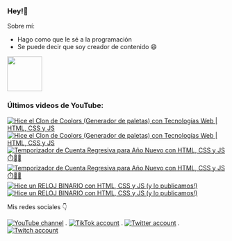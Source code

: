 ### Hey!👋
Sobre mí:
- Hago como que le sé a la programación
- Se puede decir que soy creador de contenido 😄

<img align="center" width="80" src="https://user-images.githubusercontent.com/52986565/178525486-56010057-afa6-49d6-bb5e-c400b8694ac2.svg" />


### Últimos videos de YouTube:

<!-- BEGIN YOUTUBE-CARDS -->
[![Hice el Clon de Coolors (Generador de paletas) con Tecnologías Web | HTML, CSS y JS](https://ytcards.demolab.com/?id=bZ5RFbsqJII&title=Hice+el+Clon+de+Coolors+%28Generador+de+paletas%29+con+Tecnolog%C3%ADas+Web+%7C+HTML%2C+CSS+y+JS&lang=en&timestamp=1673631009&background_color=%230f0f0f&title_color=%23ffffff&stats_color=%23dedede&width=250&duration=819 "Hice el Clon de Coolors (Generador de paletas) con Tecnologías Web | HTML, CSS y JS")](https://www.youtube.com/watch?v=bZ5RFbsqJII#gh-dark-mode-only)[![Hice el Clon de Coolors (Generador de paletas) con Tecnologías Web | HTML, CSS y JS](https://ytcards.demolab.com/?id=bZ5RFbsqJII&title=Hice+el+Clon+de+Coolors+%28Generador+de+paletas%29+con+Tecnolog%C3%ADas+Web+%7C+HTML%2C+CSS+y+JS&lang=en&timestamp=1673631009&background_color=%23ffffff&title_color=%2324292f&stats_color=%2357606a&width=250&duration=819 "Hice el Clon de Coolors (Generador de paletas) con Tecnologías Web | HTML, CSS y JS")](https://www.youtube.com/watch?v=bZ5RFbsqJII#gh-light-mode-only)
[![Temporizador de Cuenta Regresiva para Año Nuevo con  HTML, CSS y JS ⏱️🥳🎉](https://ytcards.demolab.com/?id=o5bawqBDLKk&title=Temporizador+de+Cuenta+Regresiva+para+A%C3%B1o+Nuevo+con++HTML%2C+CSS+y+JS+%E2%8F%B1%EF%B8%8F%F0%9F%A5%B3%F0%9F%8E%89&lang=en&timestamp=1672491102&background_color=%230f0f0f&title_color=%23ffffff&stats_color=%23dedede&width=250&duration=131 "Temporizador de Cuenta Regresiva para Año Nuevo con  HTML, CSS y JS ⏱️🥳🎉")](https://www.youtube.com/watch?v=o5bawqBDLKk#gh-dark-mode-only)[![Temporizador de Cuenta Regresiva para Año Nuevo con  HTML, CSS y JS ⏱️🥳🎉](https://ytcards.demolab.com/?id=o5bawqBDLKk&title=Temporizador+de+Cuenta+Regresiva+para+A%C3%B1o+Nuevo+con++HTML%2C+CSS+y+JS+%E2%8F%B1%EF%B8%8F%F0%9F%A5%B3%F0%9F%8E%89&lang=en&timestamp=1672491102&background_color=%23ffffff&title_color=%2324292f&stats_color=%2357606a&width=250&duration=131 "Temporizador de Cuenta Regresiva para Año Nuevo con  HTML, CSS y JS ⏱️🥳🎉")](https://www.youtube.com/watch?v=o5bawqBDLKk#gh-light-mode-only)
[![Hice un RELOJ BINARIO con HTML, CSS y JS  (y lo publicamos!)](https://ytcards.demolab.com/?id=NWV4cmjtRW4&title=Hice+un+RELOJ+BINARIO+con+HTML%2C+CSS+y+JS++%28y+lo+publicamos%21%29&lang=en&timestamp=1671970501&background_color=%230f0f0f&title_color=%23ffffff&stats_color=%23dedede&width=250&duration=362 "Hice un RELOJ BINARIO con HTML, CSS y JS  (y lo publicamos!)")](https://www.youtube.com/watch?v=NWV4cmjtRW4#gh-dark-mode-only)[![Hice un RELOJ BINARIO con HTML, CSS y JS  (y lo publicamos!)](https://ytcards.demolab.com/?id=NWV4cmjtRW4&title=Hice+un+RELOJ+BINARIO+con+HTML%2C+CSS+y+JS++%28y+lo+publicamos%21%29&lang=en&timestamp=1671970501&background_color=%23ffffff&title_color=%2324292f&stats_color=%2357606a&width=250&duration=362 "Hice un RELOJ BINARIO con HTML, CSS y JS  (y lo publicamos!)")](https://www.youtube.com/watch?v=NWV4cmjtRW4#gh-light-mode-only)
<!-- END YOUTUBE-CARDS -->

Mis redes sociales 👇

[![YouTube channel](https://img.shields.io/youtube/channel/subscribers/UCKMWXwHYoy920OFEN_BM5VQ?style=social)](https://www.youtube.com/@doneberdev)
 . [![TikTok account](https://img.shields.io/endpoint?logo=TikTok&style=social&url=https%3A%2F%2Fdoneber.dev%2Ftiktok-counter%2F)](https://www.tiktok.com/@doneberdev)
 . [![Twitter account](https://img.shields.io/twitter/follow/doneberdev?label=Followers&style=social)](https://twitter.com/doneberdev)
 . [![Twitch account](https://img.shields.io/twitch/status/doneberdev?style=social)](https://twitch.tv/doneberdev)

